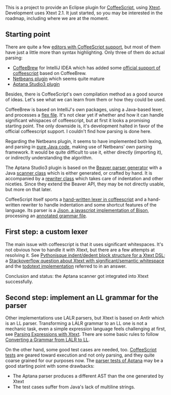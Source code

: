 
This is a project to provide an Eclipse plugin for [CoffeeScript][coffeescript], using [Xtext][xtext].
Development uses Xtext 2.1.
It just started, so you may be interested in the roadmap, including where we are at the moment.

## Starting point
There are quite a few [editors with CoffeeScript support][coffeescript_editors],
 but most of them have just a little more than syntax highlighting.
Only three of them do actual parsing:

 - [CoffeeBrew][coffeebrew] for IntelliJ IDEA which has added some [official support of coffeescript][idea_rubymine] based on CoffeeBrew.
 - [Netbeans plugin][netbeans_plugin] which seems quite mature
 - [Aptana Studio3 plugin][aptana_plugin]

Besides, there is CoffeeScript's own compilation method as a good source of ideas.
Let's see what we can learn from them or how they could be used.

CoffeeBrew is based on IntelliJ's own packages, using a Java-based lexer, and processes a [flex file][coffeebrew_flex].
It's not clear yet if whether and how it can handle significant whispaces of coffeescript,
 but at first it looks a promising starting point.
The only downside is, it's development halted in favor of the official coffeescript support.
I couldn't find how parsing is done here.

Regarding the Netbeans plugin, it seems to have implemented both lexing, and parsing in [pure Java code][netbeans_lexer_parser],
 making use of Netbeans' own parsing framework.
It would be quite difficult to use it, either directly (importing it), or indirectly understanding the algorithm.

The Aptana Studio3 plugin is based on the [Beaver parser generator][beaver] with a Java [scanner class][aptana_lexer] which is either generated,
 or crafted by hand.
It is accompanied by a [rewriter class][aptana_rewriter] which takes care of indentation and other niceties.
Since they extend the Beaver API, they may be not directly usable, but more on that later.

CoffeeScript itself sports a [hand-written lexer in coffeescript][coffeescript_lexer]
 and a hand-written rewriter to handle indentation and some shortcut features of the language.
Its parser is a [Jison, a javascript implementation of Bison][jison], processing an [annotated grammar file][coffeescript_grammar].

  [aptana_plugin]: https://github.com/aptana/studio3/tree/development/plugins/com.aptana.editor.coffee
  [aptana_lexer]: https://github.com/aptana/studio3/blob/development/plugins/com.aptana.editor.coffee/src/com/aptana/editor/coffee/parsing/lexer/CoffeeScanner.java
  [aptana_rewriter]: https://github.com/aptana/studio3/blob/development/plugins/com.aptana.editor.coffee/src/com/aptana/editor/coffee/parsing/lexer/CoffeeRewriter.java 
  [beaver]: http://beaver.sourceforge.net/
  [coffeebrew]: https://github.com/netzpirat/coffee-brew
  [coffeebrew_flex]: https://github.com/netzpirat/coffee-brew/blob/master/src/org/coffeebrew/lang/lexer/coffee-script.flex
  [coffeescript]: http://www.coffeescript.org
  [coffeescript_editors]: https://github.com/jashkenas/coffee-script/wiki/Text-editor-plugins
  [coffeescript_grammar]: http://jashkenas.github.com/coffee-script/documentation/docs/grammar.html
  [coffeescript_lexer]: https://github.com/jashkenas/coffee-script/blob/master/src/lexer.coffee
  [idea_rubymine]: http://confluence.jetbrains.net/display/RUBYDEV/RubyMine+3.2+EAP+%28build+107.235%29+Release+Notes
  [jison]: http://zaach.github.com/jison/
  [netbeans_plugin]: https://github.com/dstepanov/coffeescript-netbeans
  [netbeans_lexer_parser]: https://github.com/dstepanov/coffeescript-netbeans/tree/master/src/coffeescript/nb
  [xtext]: http://www.xtext.org

## First step: a custom lexer
The main issue with coffeescript is that it uses significant whitespaces.
It's not obvious how to handle it with Xtext, but there are a few attempts at resolving it.
See [Pythonisque indent/dedent block structure for a Xtext DSL][indent_xtext]; a 
 [Stackoverflow question about Xtext with significant/semantic whitespace][so_xtext_indent]
 and the [todotext implementation][todotext] referred to in an answer.

Conclusion and status: the Aptana scanner got integrated into Xtext successfully.

  [indent_xtext]: http://eclipsesnippets.blogspot.com/2009/08/pythonisque-indentdedent-block.html
  [so_xtext_indent]: http://stackoverflow.com/questions/7167834/xtext-grammar-for-language-with-significant-semantic-whitespace
  [todotext]: http://code.google.com/a/eclipselabs.org/p/todotext/

## Second step: implement an LL grammar for the parser
Other implementations use LALR parsers, but Xtext is based on Antlr which is an LL parser.
Transforming a LALR grammar to an LL one is not a mechanic task,
 even a simple expression language feels challenging at first, see [Parsing Expressions with Xtext][expr_xtext].
There are some basic rules to follow [Converting a Grammar from LALR to LL][lalr_to_ll].

On the other hand, some good test cases are needed, too.
[CoffeeScript tests][coffee_tests] are geared toward execution and not only parsing, and they quite coarse grained for our purposes now.
The [parser tests of Aptana][aptana_tests] may be a good starting point with some drawbacks:

 - The Aptana parser produces a different AST than the one generated by Xtext
 - The test cases suffer from Java's lack of multiline strings.


  [expr_xtext]: http://dev.eclipse.org/viewcvs/viewvc.cgi/org.eclipse.tmf/org.eclipse.xtext/plugins/org.eclipse.xtext.doc/help/expressions.html?root=Modeling_Project&view=co
  [lalr_to_ll]: http://javadude.com/articles/lalrtoll.html
  [coffee_tests]: https://github.com/jashkenas/coffee-script/tree/master/test
  [aptana_tests]: https://github.com/aptana/studio3/blob/development/tests/com.aptana.editor.coffee.tests/src/com/aptana/editor/coffee/parsing/CoffeeParserTest.java
